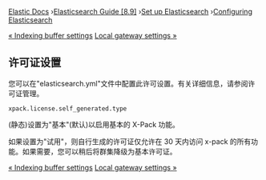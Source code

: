 

[Elastic Docs](/guide/) ›[Elasticsearch Guide [8.9]](index.md) ›[Set up
Elasticsearch](setup.md) ›[Configuring Elasticsearch](settings.md)

[« Indexing buffer settings](indexing-buffer.md) [Local gateway settings
»](modules-gateway.md)

## 许可证设置

您可以在"elasticsearch.yml"文件中配置此许可设置。有关详细信息，请参阅许可证管理。

`xpack.license.self_generated.type`

    

(静态)设置为"基本"(默认)以启用基本的 X-Pack 功能。 

如果设置为"试用"，则自行生成的许可证仅允许在 30 天内访问 x-pack 的所有功能。如果需要，您可以稍后将群集降级为基本许可证。

[« Indexing buffer settings](indexing-buffer.md) [Local gateway settings
»](modules-gateway.md)
